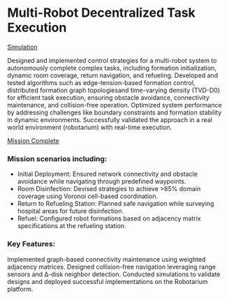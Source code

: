 # Multi-Robot Decentralized Task Execution
[Simulation](https://drive.google.com/file/d/1HU592h4OLqM12wYCD61ifTxnxWl7uplL/view?usp=drive_link)

Designed and implemented control strategies for a multi-robot system to autonomously complete complex tasks, including formation initialization, dynamic room coverage, return navigation, and refueling. Developed and tested algorithms such as edge-tension-based formation control, distributed formation graph topologiesand time-varying density (TVD-D0) for efficient task execution, ensuring obstacle avoidance, connectivity maintenance, and collision-free operation. Optimized system performance by addressing challenges like boundary constraints and formation stability in dynamic environments. Successfully validated the approach in a real world environment (robotarium) with real-time execution.

[Mission Complete](https://drive.google.com/file/d/1IaF9MFYslUa_cLaenJ1qdyXPNdGxgaWC/view?usp=sharing)
### Mission scenarios including:
- Initial Deployment: Ensured network connectivity and obstacle avoidance while navigating through predefined waypoints.
- Room Disinfection: Devised strategies to achieve >85% domain coverage using Voronoi cell-based coordination.
- Return to Refueling Station: Planned safe navigation while surveying hospital areas for future disinfection.
- Refuel: Configured robot formations based on adjacency matrix specifications at the refueling station.

### Key Features:
Implemented graph-based connectivity maintenance using weighted adjacency matrices.
Designed collision-free navigation leveraging range sensors and ∆-disk neighbor detection.
Conducted simulations to validate designs and deployed successful implementations on the Robotarium platform.
